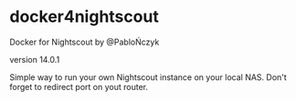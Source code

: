 # docker4nightscout
Docker for Nightscout by @PabloŃczyk

version 14.0.1

Simple way to run your own Nightscout instance on your local NAS. Don't forget to redirect port on yout router.
